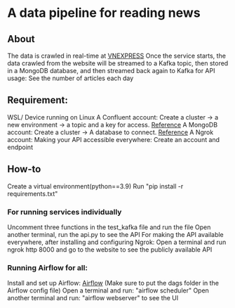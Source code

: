# A data pipeline for reading news 

## About 
The data is crawled in real-time at [VNEXPRESS](https://e.vnexpress.net/)
Once the service starts, the data crawled from the website will be streamed to a Kafka topic, then stored in a MongoDB database, and then streamed back again to Kafka for API usage: See the number of articles each day 

## Requirement: 
WSL/ Device running on Linux 
A Confluent account: Create a cluster -> a new environment -> a topic and a key for access. [Reference](https://developer.confluent.io/get-started/python/)
A MongoDB account: Create a cluster -> A database to connect. [Reference](https://www.mongodb.com/languages/python)
A Ngrok account: Making your API accessible everywhere: Create an account and endpoint 

## How-to 
Create a virtual environment(python==3.9)
Run "pip install -r requirements.txt"
### For running services individually 
Uncomment three functions in the test_kafka file and run the file 
Open another terminal, run the api.py to see the API 
For making the API available everywhere, after installing and configuring Ngrok: Open a terminal and run ngrok http 8000 and go to the website to see the publicly available API 
### Running Airflow for all: 
Install and set up Airflow: [Airflow](https://www.restack.io/docs/airflow-knowledge-apache-ubuntu-install-server-22-04-20-04-18-04) (Make sure to put the dags folder in the Airflow config file) 
Open a terminal and run: "airflow scheduler" 
Open another terminal and run: "airflow webserver" to see the UI 


